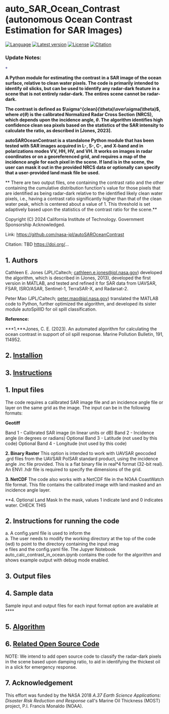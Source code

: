 # auto_SAR_Ocean_Contrast \(autonomous Ocean Contrast Estimation for SAR Images\)

[![Language](https://img.shields.io/badge/python-3.6%2B-blue.svg)](https://www.python.org/)
[![Latest version](https://img.shields.io/badge/latest%20version-v1.0-yellowgreen.svg)](https://github.com/leiyangleon/autoRIFT/releases)
[![License](https://img.shields.io/badge/License-Apache%202.0-blue.svg)](https://github.com/leiyangleon/autoRIFT/blob/master/LICENSE)
[![Citation](https://img.shields.io/badge/DOI-PUTHERE-blue)](https://doi.org/ADD)

### Update Notes:

```diff
+ 
```


**A Python module for estimating the contrast in a SAR image of the ocean surface, relative to clean water pixels.  The code is primarily intended to identify oil slicks, but can be used to identify any radar-dark feature in a scene that is not entirely radar-dark. The entires scene cannot be radar-dark.**

**The contrast is defined as $\sigma^{clean}(\theta)\over\sigma(\theta)$, where $\sigma(\theta)$ is the calibrated Normalized Radar Cross Section (NRCS), which depends upon the incidence angle, $\theta$. The algorithm identifies high confidence clean sea pixels based on the statistics of the SAR intensity to calculate the ratio, as described in \[Jones, 2023\].**

**autoSAROceanContrast is a standalone Python module that has been tested with SAR images acquired in L-, S-, C-, and X-band and in polarizations modes VV, HH, HV, and VH.  It works on images in radar coordinates or on a georeferenced grid, and requires a map of the incidence angle for each pixel in the scene.  If land is in the scene, the user can mask it out in the provided NRCS data or optionally can specify that a user-provided land mask file be used.**

** There are two output files, one containing the contrast ratio and the other containing the cumulative distribution function's value for those pixels that are identified as being radar-dark relative to the identified likely clean water pixels, i.e., having a contrast ratio significantly higher than that of the clean water peak, which is centered about a value of 1.  This threshold is set adaptively based upon the statistics of the contrast ratio for the scene.**

Copyright (C) 2024 California Institute of Technology.  Government Sponsorship Acknowledged.

Link: https://github.com/nasa-jpl/autoSAROceanContrast

Citation: TBD https://doi.org/...


## 1. Authors

Cathleen E. Jones (JPL/Caltech; cathleen.e.jones@jpl.nasa.gov) developed the algorithm, which is described in (Jones, 2013), developed the first version in MATLAB, and tested and refined it for SAR data from UAVSAR, FSAR, ISRO/ASAR, Sentinel-1, TerraSAR-X, and Radarsat-2.

Peter Mao (JPL/Caltech; peter.mao@jpl.nasa.gov) translated the MATLAB code to Python, further optimized the algorithm, and developed its sister module autoSpillID for oil spill classification.

**Reference:** 

***1.***Jones, C. E. (2023). An automated algorithm for calculating the ocean contrast in support of oil spill response. Marine Pollution Bulletin, 191, 114952.

## 2. [Installion](/docs/install.md)


## 3. [Instructions](/docs/instructions.md)

## 1. Input files
The code requires a calibrated SAR image file and an incidence angle file or layer on the same grid as the image.  The input can be in the following formats:

**Geotiff**

Band 1 - Calibrated SAR image (in linear units or dB)
Band 2 - Incidence angle \(in degrees or radians\)
Optional Band 3 - Latitude \(not used by this code\)
Optional Band 4 - Longitude \(not used by this code\)

**2. Binary Raster**
This option is intended to work with UAVSAR geocoded .grd files from the UAVSAR PolSAR standard product, using the incidence angle .inc file provided.  This is a flat binary file in real*4 format (32-bit real). An ENVI .hdr file is required to specify the dimensions of the grid.

**3. NetCDF**
The code also works with a NetCDF file in the NOAA CoastWatch file format.  This file contains the calibrated image with land masked and an incidence angle layer.

**4. Optional Land Mask
In the mask, values 1 indicate land and 0 indicates water. CHECK THIS

## 2. Instructions for running the code

a. A config.yaml file is used to inform the  
a. The user needs to modify the working directory at the top of the code \(wd\) to point to the directory containing the input imag\
e files and the config.yaml file.
The Jupyer Notebook auto_calc_contrast_in_ocean.ipynb contains the code for the algorithm and shows example output with debug mode enabled.

## 3. Output files

## 4. Sample data
Sample input and output files for each input format option are available at ****

## 5. [Algorithm](/docs/algorithm.md)

## 6. [Related Open Source Code](/docs/related.md)

NOTE: We intend to add open source code to classify the radar-dark pixels in the scene based upon damping ratio, to aid in identifying the thickest oil in a slick for emergency response.

## 7. Acknowledgement

This effort was funded by the NASA 2018 *A.37 Earth Science Applications: Disaster Risk Reduction and Response* call's  Marine Oil Thickness (MOST) project, P.I. Francis Monaldo (NOAA).




